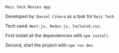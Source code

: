 `Reiz Tech Movies App`

Developed by: `Daniel Cikora` as a task for `Reiz Tech`

Tech used: `Next.js, Redux.js, Tailwind.css.`

First install all the dependencies with `npm install`.

Second, start the project with `npm run dev`.
